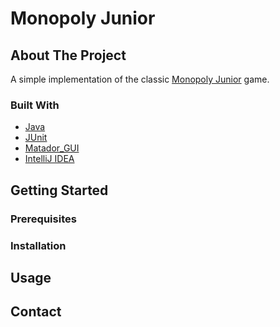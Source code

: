 # Monopoly Junior

## About The Project

A simple implementation of the classic [Monopoly Junior](https://www.ultraboardgames.com/monopoly/junior-game-rules.php) game. 

### Built With

* [Java](https://docs.oracle.com/en/java/javase/15/docs/api/index.html)
* [JUnit](https://junit.org/junit5/)
* [Matador_GUI](https://github.com/diplomit-dtu/Matador_GUI)
* [IntelliJ IDEA](https://www.jetbrains.com/idea/)

## Getting Started

### Prerequisites

### Installation

## Usage
## Contact
